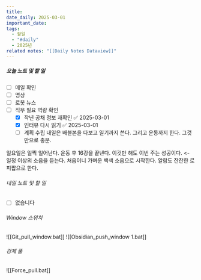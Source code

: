 ```yaml
---
title: 
date_daily: 2025-03-01
important_date: 
tags:
  - 할일
  - "#daily"
  - 2025년
related notes: "[[Daily Notes Dataview]]"
---
```

##### 오늘 노트 및 할 일 
- [ ] 메일 확인
- [ ] 명상
- [ ] 로봇 뉴스
- [ ]  직무 필요 역량 확인
	- [x] 작년 공채 정보 재확인 ✅ 2025-03-01
	- [x] 인터뷰 다시 읽기 ✅ 2025-03-01
	- [ ] 계획 수립
내일은 배블본을 다보고 일기까지 쓴다. 그리고 운동까지 한다. 그것만으로 충분.

일요일은 일찍 일어난다. 운동 후 16강을 끝낸다. 이것만 해도 이번 주는 성공이다. <- 일정 이상의 소음을 듣는다. 처음이니 가벼운 백색 소음으로 시작한다. 알람도 잔잔한 로피팝으로 한다.
  




###### 내일 노트 및 할 일
- [ ]  없습니다


######  Window 스위치
![[Git_pull_window.bat]]
![[Obsidian_push_window 1.bat]]



###### 강제 풀
![[Force_pull.bat]]